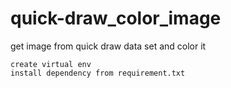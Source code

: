 # quick-draw_color_image
get image from quick draw data set and color it


```
create virtual env
install dependency from requirement.txt
```
